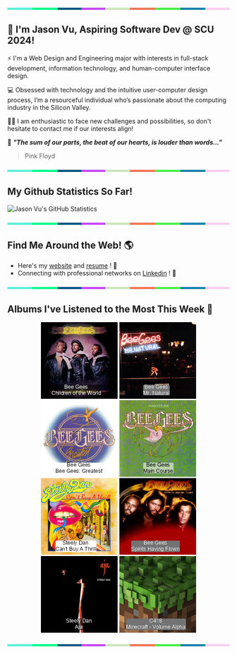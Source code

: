 <img src="./.github/workflows/banner_strip.png" width="100%" height="5px">

## 👋 I'm Jason Vu, Aspiring Software Dev @ SCU 2024!

⚡ I'm a Web Design and Engineering major with interests in full-stack development, information technology, and human-computer interface design.

💻 Obsessed with technology and the intuitive user-computer design process, I’m a resourceful individual who’s passionate about the computing industry in the Silicon Valley.

🙋‍♂️ I am enthusiastic to face new challenges and possibilities, so don't hesitate to contact me if our interests align!

🤝 ***"The sum of our parts, the beat of our hearts, is louder than words..."***
> Pink Floyd

<img src="./.github/workflows/banner_strip.png" width="100%" height="5px">

## My Github Statistics So Far!
![Jason Vu's GitHub Statistics](https://github-readme-stats.vercel.app/api?username=JAVAB3ANS&show_icons=true)

<img src="./.github/workflows/banner_strip.png" width="100%" height="5px">

## Find Me Around the Web! 🌎
- Here's my [website](https://javab3ans.github.io/portfolio) and [resume](https://javab3ans.github.io/portfolio/resume.html) ! 📝
- Connecting with professional networks on [Linkedin](https://www.linkedin.com/in/jason-anh-vu/)  ! 💼  

<img src="./.github/workflows/banner_strip.png" width="100%" height="5px">

## Albums I've Listened to the Most This Week 🎹 

<!-- lastfm -->
<p align="center"><a href="https://www.last.fm/music/Bee+Gees/Children+of+the+World"><img src="./album-covers-finished/album-cover_final_0.png" title="Bee Gees - Children of the World"></a> <a href="https://www.last.fm/music/Bee+Gees/Mr.+Natural"><img src="./album-covers-finished/album-cover_final_1.png" title="Bee Gees - Mr. Natural"></a> <a href="https://www.last.fm/music/Bee+Gees/Bee+Gees:+Greatest"><img src="./album-covers-finished/album-cover_final_2.png" title="Bee Gees - Bee Gees: Greatest"></a> <a href="https://www.last.fm/music/Bee+Gees/Main+Course"><img src="./album-covers-finished/album-cover_final_3.png" title="Bee Gees - Main Course"></a> <a href="https://www.last.fm/music/Steely+Dan/Can%27t+Buy+A+Thrill"><img src="./album-covers-finished/album-cover_final_4.png" title="Steely Dan - Can't Buy A Thrill"></a> <a href="https://www.last.fm/music/Bee+Gees/Spirits+Having+Flown"><img src="./album-covers-finished/album-cover_final_5.png" title="Bee Gees - Spirits Having Flown"></a> <a href="https://www.last.fm/music/Steely+Dan/Aja"><img src="./album-covers-finished/album-cover_final_6.png" title="Steely Dan - Aja"></a> <a href="https://www.last.fm/music/C418/Minecraft+-+Volume+Alpha"><img src="./album-covers-finished/album-cover_final_7.png" title="C418 - Minecraft - Volume Alpha"></a> </p>

<img src="./.github/workflows/banner_strip.png" width="100%" height="5px">
